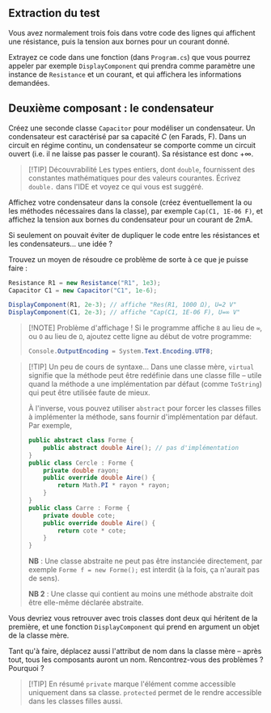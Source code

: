 ## Extraction du test

Vous avez normalement trois fois dans votre code des lignes qui affichent une résistance, puis la tension aux bornes pour un courant donné.

Extrayez ce code dans une fonction (dans `Program.cs`) que vous pourrez appeler par exemple `DisplayComponent` qui prendra comme paramètre une instance de `Resistance` et un courant, et qui affichera les informations demandées.

## Deuxième composant : le condensateur

Créez une seconde classe `Capacitor` pour modéliser un condensateur. Un condensateur est caractérisé par sa capacité $C$ (en Farads, $\mathrm{F}$). Dans un circuit en régime continu, un condensateur se comporte comme un circuit ouvert (i.e. il ne laisse pas passer le courant). Sa résistance est donc $+\infty$.

> [!TIP] Découvrabilité
> Les types entiers, dont `double`, fournissent des constantes mathématiques pour des valeurs courantes. Écrivez `double.` dans l'IDE et voyez ce qui vous est suggéré.

Affichez votre condensateur dans la console (créez éventuellement la ou les méthodes nécessaires dans la classe), par exemple `Cap(C1, 1E-06 F)`, et affichez la tension aux bornes du condensateur pour un courant de $2 \mathrm{mA}$.

Si seulement on pouvait éviter de dupliquer le code entre les résistances et les condensateurs... une idée ?

Trouvez un moyen de résoudre ce problème de sorte à ce que je puisse faire :

```csharp
Resistance R1 = new Resistance("R1", 1e3);
Capacitor C1 = new Capacitor("C1", 1e-6);

DisplayComponent(R1, 2e-3); // affiche "Res(R1, 1000 Ω), U=2 V"
DisplayComponent(C1, 2e-3); // affiche "Cap(C1, 1E-06 F), U=∞ V"
```

> [!NOTE] Problème d'affichage !
> Si le programme affiche `8` au lieu de `∞`, ou `O` au lieu de `Ω`, ajoutez cette ligne au début de votre programme: 
> ```csharp
> Console.OutputEncoding = System.Text.Encoding.UTF8;
> ```

> [!TIP] Un peu de cours de syntaxe...
> Dans une classe mère, `virtual` signifie que la méthode peut être redéfinie dans une classe fille – utile quand la méthode a une implémentation par défaut (comme `ToString`) qui peut être utilisée faute de mieux.
>
> À l'inverse, vous pouvez utiliser `abstract` pour forcer les classes filles à implémenter la méthode, sans fournir d'implémentation par défaut. Par exemple,
> ```csharp
> public abstract class Forme {
>     public abstract double Aire(); // pas d'implémentation
> }
> public class Cercle : Forme {
>     private double rayon;
>     public override double Aire() {
>         return Math.PI * rayon * rayon;
>     }
> }
> public class Carre : Forme {
>     private double cote;
>     public override double Aire() {
>         return cote * cote;
>     }
> }
> ```
> **NB** : Une classe abstraite ne peut pas être instanciée directement, par exemple `Forme f = new Forme();` est interdit (à la fois, ça n'aurait pas de sens).
> 
> **NB 2** : Une classe qui contient au moins une méthode abstraite doit être elle-même déclarée abstraite.

Vous devriez vous retrouver avec trois classes dont deux qui héritent de la première, et une fonction `DisplayComponent` qui prend en argument un objet de la classe mère.

Tant qu'à faire, déplacez aussi l'attribut de nom dans la classe mère – après tout, tous les composants auront un nom. Rencontrez-vous des problèmes ? Pourquoi ?

> [!TIP] En résumé
> `private` marque l'élément comme accessible uniquement dans sa classe. `protected` permet de le rendre accessible dans les classes filles aussi.
